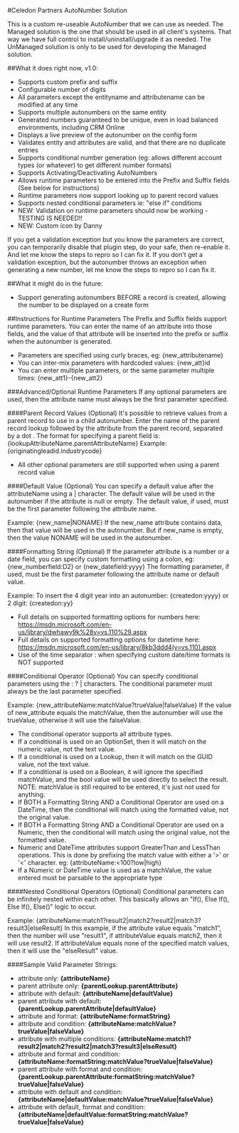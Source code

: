 #Celedon Partners AutoNumber Solution

This is a custom re-useable AutoNumber that we can use as needed.
The Managed solution is the one that should be used in all client's systems.  That way we have full control to install/uninstall/upgrade it as needed.
The UnManaged solution is only to be used for developing the Managed solution.

##What it does right now, v1.0:
* Supports custom prefix and suffix
* Configurable number of digits
* All parameters except the entityname and attributename can be modified at any time
* Supports multiple autonumbers on the same entity
* Generated numbers guaranteed to be unique, even in load balanced environments, including CRM Online
* Displays a live preview of the autonumber on the config form
* Validates entity and attributes are valid, and that there are no duplicate entries
* Supports conditional number generation (eg: allows different account types (or whatever) to get different number formats)
* Supports Activating/Deactivating AutoNumbers
* Allows runtime parameters to be entered into the Prefix and Suffix fields (See below for instructions)
* Runtime parameters now support looking up to parent record values
* Supports nested conditional parameters ie: "else if" conditions
* NEW: Validation on runtime parameters should now be working - TESTING IS NEEDED!!
* NEW: Custom icon by Danny

If you get a validation exception but you know the parameters are correct, you can temporarily disable that plugin step, do your safe, then re-enable it.  And let me know the steps to repro so I can fix it.
If you don't get a validation exception, but the autonumber throws an exception when generating a new number, let me know the steps to repro so I can fix it.

##What it might do in the future:
* Support generating autonumbers BEFORE a record is created, allowing the number to be displayed on a create form

##Instructions for Runtime Parameters
The Prefix and Suffix fields support runtime parameters.  You can enter the name of an attribute into those fields, and the value of that attribute will be inserted into the prefix or suffix when the autonumber is generated.

* Parameters are specified using curly braces, eg: {new_attributename}
* You can inter-mix parameters with hardcoded values: {new_att}id
* You can enter multiple parameters, or the same parameter multiple times: {new_att1}-{new_att2}

###Advanced/Optional Runtime Parameters
If any optional parameters are used, then the attribute name must always be the first parameter specified.

####Parent Record Values (Optional)
It's possible to retrieve values from a parent record to use in a child autonumber.
Enter the name of the parent record lookup followed by the attribute from the parent record, separated by a dot .
The format for specifying a parent field is: {lookupAttributeName.parentAttributeName}
Example: {originatingleadid.industrycode}

* All other optional parameters are still supported when using a parent record value

####Default Value (Optional)
You can specify a default value after the attributeName using a | character.  The default value will be used in the autonumber if the attribute is null or empty.
The default value, if used, must be the first parameter following the attribute name.

Example: {new_name|NONAME}
If the new_name attribute contains data, then that value will be used in the autonumber.  But if new_name is empty, then the value NONAME will be used in the autonumber.

####Formatting String (Optional)
If the parameter attribute is a number or a date field, you can specify custom formatting using a colon, eg: {new_numberfield:D2} or {new_datefield:yyyy}
The formatting parameter, if used, must be the first parameter following the attribute name or default value.

Example: To insert the 4 digit year into an autonumber: {createdon:yyyy} or 2 digit: {createdon:yy}

* Full details on supported formatting options for numbers here: https://msdn.microsoft.com/en-us/library/dwhawy9k%28v=vs.110%29.aspx
* Full details on supported formatting options for datetime here: https://msdn.microsoft.com/en-us/library/8kb3ddd4(v=vs.110).aspx
* Use of the time separator : when specifying custom date/time formats is NOT supported

####Conditional Operator (Optional)
You can specify conditional parameters using the : ? | characters.
The conditional parameter must always be the last parameter specified.

Example: {new_attributeName:matchValue?trueValue|falseValue}
If the value of new_attribute equals the matchValue, then the autonumber will use the trueValue, otherwise it will use the falseValue.

* The conditional operator supports all attribute types.
* If a conditional is used on an OptionSet, then it will match on the numeric value, not the text value.
* If a conditional is used on a Lookup, then it will match on the GUID value, not the text value.
* If a conditional is used on a Boolean, it will ignore the specified matchValue, and the bool value will be used directly to select the result.  NOTE: matchValue is still required to be entered, it's just not used for anything.
* If BOTH a Formatting String AND a Conditional Operator are used on a DateTime, then the conditional will match using the formatted value, not the original value.
* If BOTH a Formatting String AND a Conditional Operator are used on a Numeric, then the conditional will match using the original value, not the formatted value.
* Numeric and DateTime attributes support GreaterThan and LessThan operations.  This is done by prefixing the match value with either a '>' or '<' character. eg: {attributeName:<100?low|high}
* If a Numeric or DateTime value is used as a matchValue, the value entered must be parsable to the appropriate type

####Nested Conditional Operators (Optional)
Conditional parameters can be infinitely nested within each other.  This basically allows an "If(), Else If(), Else If(), Else()" logic to occur.

Example: {attributeName:match1?result2|match2?result2|match3?result3|elseResult}
In this example, if the attribute value equals "match1", then the number will use "result1", if attributeValue equals match2, then it will use result2.  If attributeValue equals none of the specified match values, then it will use the "elseResult" value.

####Sample Valid Parameter Strings:

* attribute only: **{attributeName}**
* parent attribute only: **{parentLookup.parentAttribute}**
* attribute with default: **{attributeName|defaultValue}**
* parent attribute with default: **{parentLookup.parentAttribute|defaultValue}**
* attribute and format: **{attributeName:formatString}**
* attribute and condition: **{attributeName:matchValue?trueValue|falseValue}**
* attribute with multiple conditions: **{attributeName:match1?result2|match2?result2|match3?result3|elseResult}**
* attribute and format and condition: **{attributeName:formatString:matchValue?trueValue|falseValue}**
* parent attribute with format and condition: **{parentLookup.parentAttribute:formatString:matchValue?trueValue|falseValue}**
* attribute with default and condition: **{attributeName|defaultValue:matchValue?trueValue|falseValue}**
* attribute with default, format and condition: **{attributeName|defaultValue:formatString:matchValue?trueValue|falseValue}**
